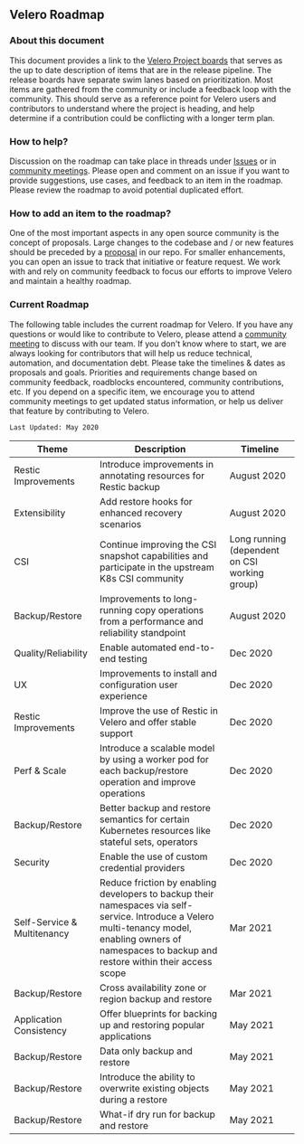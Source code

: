 ## Velero Roadmap

### About this document
This document provides a link to the [Velero Project boards](https://github.com/vmware-tanzu/velero/projects) that serves as the up to date description of items that are in the release pipeline. The release boards have separate swim lanes based on prioritization. Most items are gathered from the community or include a feedback loop with the community. This should serve as a reference point for Velero users and contributors to understand where the project is heading, and help determine if a contribution could be conflicting with a longer term plan. 

### How to help?
Discussion on the roadmap can take place in threads under [Issues](https://github.com/vmware-tanzu/velero/issues) or in [community meetings](https://velero.io/community/). Please open and comment on an issue if you want to provide suggestions, use cases, and feedback to an item in the roadmap. Please review the roadmap to avoid potential duplicated effort.

### How to add an item to the roadmap?
One of the most important aspects in any open source community is the concept of proposals. Large changes to the codebase and / or new features should be preceded by a [proposal](https://github.com/vmware-tanzu/velero/blob/main/GOVERNANCE.md#proposal-process) in our repo.
For smaller enhancements, you can open an issue to track that initiative or feature request.
We work with and rely on community feedback to focus our efforts to improve Velero and maintain a healthy roadmap.

### Current Roadmap
The following table includes the current roadmap for Velero. If you have any questions or would like to contribute to Velero, please attend a [community meeting](https://velero.io/community/) to discuss with our team. If you don't know where to start, we are always looking for contributors that will help us reduce technical, automation, and documentation debt.
Please take the timelines & dates as proposals and goals. Priorities and requirements change based on community feedback, roadblocks encountered, community contributions, etc. If you depend on a specific item, we encourage you to attend community meetings to get updated status information, or help us deliver that feature by contributing to Velero.

`Last Updated: May 2020`

|Theme|Description|Timeline|
|--|--|--|
|Restic Improvements|Introduce improvements in annotating resources for Restic backup|August 2020|
|Extensibility|Add restore hooks for enhanced recovery scenarios|August 2020|
|CSI|Continue improving the CSI snapshot capabilities and participate in the upstream K8s CSI community|Long running (dependent on CSI working group)|
|Backup/Restore|Improvements to long-running copy operations from a performance and reliability standpoint|August 2020|
|Quality/Reliability| Enable automated end-to-end testing |Dec 2020|
|UX|Improvements to install and configuration user experience|Dec 2020|
|Restic Improvements|Improve the use of Restic in Velero and offer stable support|Dec 2020|
|Perf & Scale|Introduce a scalable model by using a worker pod for each backup/restore operation and improve operations|Dec 2020|
|Backup/Restore|Better backup and restore semantics for certain Kubernetes resources like stateful sets, operators|Dec 2020|
|Security|Enable the use of custom credential providers|Dec 2020|
|Self-Service & Multitenancy|Reduce friction by enabling developers to backup their namespaces via self-service. Introduce a Velero multi-tenancy model, enabling owners of namespaces to backup and restore within their access scope|Mar 2021|
|Backup/Restore|Cross availability zone or region backup and restore|Mar 2021|
|Application Consistency|Offer blueprints for backing up and restoring popular applications|May 2021|
|Backup/Restore|Data only backup and restore|May 2021|
|Backup/Restore|Introduce the ability to overwrite existing objects during a restore|May 2021|
|Backup/Restore|What-if dry run for backup and restore|May 2021|
